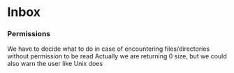 # Inbox
### Permissions 
We have to decide what to do in case of encountering files/directories without permission to be read
Actually we are returning 0 size, but we could also warn the user like Unix does
